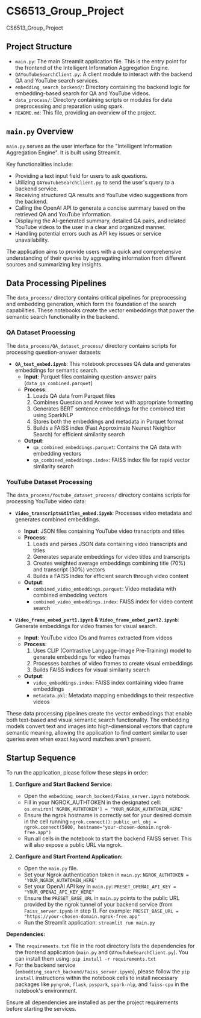 # CS6513_Group_Project
CS6513_Group_Project

## Project Structure

- `main.py`: The main Streamlit application file. This is the entry point for the frontend of the Intelligent Information Aggregation Engine.
- `QAYouTubeSearchClient.py`: A client module to interact with the backend QA and YouTube search services.
- `embedding_search_backend/`: Directory containing the backend logic for embedding-based search for QA and YouTube videos.
- `data_process/`: Directory containing scripts or modules for data preprocessing and preparation using spark.
- `README.md`: This file, providing an overview of the project.

## `main.py` Overview

`main.py` serves as the user interface for the "Intelligent Information Aggregation Engine". It is built using Streamlit.

Key functionalities include:
- Providing a text input field for users to ask questions.
- Utilizing `QAYouTubeSearchClient.py` to send the user's query to a backend service.
- Receiving structured QA results and YouTube video suggestions from the backend.
- Calling the OpenAI API to generate a concise summary based on the retrieved QA and YouTube information.
- Displaying the AI-generated summary, detailed QA pairs, and related YouTube videos to the user in a clear and organized manner.
- Handling potential errors such as API key issues or service unavailability.

The application aims to provide users with a quick and comprehensive understanding of their queries by aggregating information from different sources and summarizing key insights.

## Data Processing Pipelines

The `data_process/` directory contains critical pipelines for preprocessing and embedding generation, which form the foundation of the search capabilities. These notebooks create the vector embeddings that power the semantic search functionality in the backend.

### QA Dataset Processing

The `data_process/QA_dataset_process/` directory contains scripts for processing question-answer datasets:

- **`QA_text_embed.ipynb`**: This notebook processes QA data and generates embeddings for semantic search.
  - **Input**: Parquet files containing question-answer pairs (`data_qa_combined.parquet`)
  - **Process**: 
    1. Loads QA data from Parquet files
    2. Combines Question and Answer text with appropriate formatting
    3. Generates BERT sentence embeddings for the combined text using SparkNLP
    4. Stores both the embeddings and metadata in Parquet format
    5. Builds a FAISS index (Fast Approximate Nearest Neighbor Search) for efficient similarity search
  - **Output**:
    - `qa_combined_embeddings.parquet`: Contains the QA data with embedding vectors
    - `qa_combined_embeddings.index`: FAISS index file for rapid vector similarity search

### YouTube Dataset Processing

The `data_process/Youtube_dataset_process/` directory contains scripts for processing YouTube video data:

- **`Video_transcripts&titles_embed.ipynb`**: Processes video metadata and generates combined embeddings.
  - **Input**: JSON files containing YouTube video transcripts and titles
  - **Process**:
    1. Loads and parses JSON data containing video transcripts and titles
    2. Generates separate embeddings for video titles and transcripts
    3. Creates weighted average embeddings combining title (70%) and transcript (30%) vectors
    4. Builds a FAISS index for efficient search through video content
  - **Output**:
    - `combined_video_embeddings.parquet`: Video metadata with combined embedding vectors
    - `combined_video_embeddings.index`: FAISS index for video content search

- **`Video_frame_embed_part1.ipynb` & `Video_frame_embed_part2.ipynb`**: Generate embeddings for video frames for visual search.
  - **Input**: YouTube video IDs and frames extracted from videos
  - **Process**:
    1. Uses CLIP (Contrastive Language-Image Pre-Training) model to generate embeddings for video frames
    2. Processes batches of video frames to create visual embeddings
    3. Builds FAISS indices for visual similarity search
  - **Output**:
    - `video_embeddings.index`: FAISS index containing video frame embeddings
    - `metadata.pkl`: Metadata mapping embeddings to their respective videos

These data processing pipelines create the vector embeddings that enable both text-based and visual semantic search functionality. The embedding models convert text and images into high-dimensional vectors that capture semantic meaning, allowing the application to find content similar to user queries even when exact keyword matches aren't present.

## Startup Sequence

To run the application, please follow these steps in order:

1.  **Configure and Start Backend Service:**
    *   Open the `embedding_search_backend/Faiss_server.ipynb` notebook.
    *   Fill in your NGROK_AUTHTOKEN in the designated cell: `os.environ['NGROK_AUTHTOKEN'] = "YOUR_NGROK_AUTHTOKEN_HERE"`
    *   Ensure the ngrok hostname is correctly set for your desired domain in the cell running `ngrok.connect()`: `public_url_obj = ngrok.connect(5000, hostname="your-chosen-domain.ngrok-free.app")`
    *   Run all cells in the notebook to start the backend FAISS server. This will also expose a public URL via ngrok.

2.  **Configure and Start Frontend Application:**
    *   Open the `main.py` file.
    *   Set your Ngrok authentication token in `main.py`: `NGROK_AUTHTOKEN = 'YOUR_NGROK_AUTHTOKEN_HERE'` 
    *   Set your OpenAI API key in `main.py`: `PRESET_OPENAI_API_KEY = "YOUR_OPENAI_API_KEY_HERE"`
    *   Ensure the `PRESET_BASE_URL` in `main.py` points to the public URL provided by the ngrok tunnel of your backend service (from `Faiss_server.ipynb` in step 1). For example: `PRESET_BASE_URL = "https://your-chosen-domain.ngrok-free.app"`
    *   Run the Streamlit application: `streamlit run main.py`

**Dependencies:**
*   The `requirements.txt` file in the root directory lists the dependencies for the frontend application (`main.py` and `QAYouTubeSearchClient.py`). You can install them using: `pip install -r requirements.txt`
*   For the backend service (`embedding_search_backend/Faiss_server.ipynb`), please follow the `pip install` instructions within the notebook cells to install necessary packages like `pyngrok`, `flask`, `pyspark`, `spark-nlp`, and `faiss-cpu` in the notebook's environment.

Ensure all dependencies are installed as per the project requirements before starting the services.
